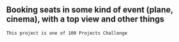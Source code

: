 ## Booking seats in some kind of event (plane, cinema), with a top view and other things

```bash
This project is one of 100 Projects Challenge
```
